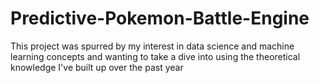 # Predictive-Pokemon-Battle-Engine
This project was spurred by my interest in data science and machine learning concepts and wanting to take a dive into using the theoretical knowledge I've built up over the past year
